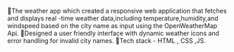 The weather app which created a responsive web application that fetches and displays real -time weather data,including temperature,humidity,and windspeed based on the city name as input using the OpenWeatherMap Api.
Designed a user friendly interface with dynamic weather icons and error handling for invalid city names.
Tech stack - HTML , CSS ,JS.
